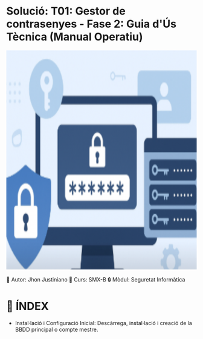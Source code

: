 # Solució: T01: Gestor de contrasenyes - Fase 2: Guia d'Ús Tècnica (Manual Operatiu)

![portada de la tasca fase 2](img/Portadatascafase2.png)

👤 Autor: Jhon Justiniano
🏫 Curs: SMX-B
🔒 Mòdul: Seguretat Informàtica

# 🧾 ÍNDEX 
- Instal·lació i Configuració Inicial: Descàrrega, instal·lació i creació de la BBDD principal o compte mestre.

